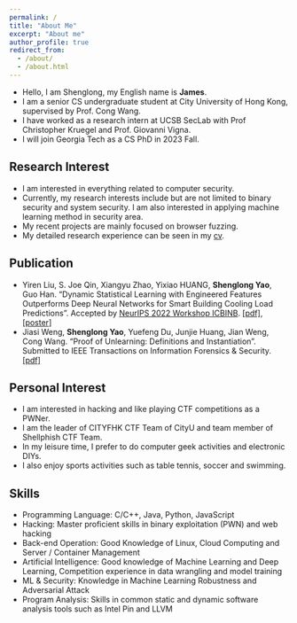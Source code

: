 ```yaml
---
permalink: /
title: "About Me"
excerpt: "About me"
author_profile: true
redirect_from: 
  - /about/
  - /about.html
---
```


- Hello, I am Shenglong, my English name is **James**.
- I am a senior CS undergraduate student at City University of Hong Kong, supervised by Prof. Cong Wang.
- I have worked as a research intern at UCSB SecLab with Prof Christopher Kruegel and Prof. Giovanni Vigna.
- I will join Georgia Tech as a CS PhD in 2023 Fall. 

## Research Interest

- I am interested in everything related to computer security.
- Currently, my research interests include but are not limited to binary security and system security. I am also interested in applying machine learning method in security area.
- My recent projects are mainly focused on browser fuzzing.
- My detailed research experience can be seen in my [cv](files/cv.pdf).

## Publication
- Yiren Liu, S. Joe Qin, Xiangyu Zhao, Yixiao HUANG, **Shenglong Yao**, Guo Han. “Dynamic Statistical
Learning with Engineered Features Outperforms Deep Neural Networks for Smart Building Cooling Load
Predictions”. Accepted by [NeurIPS 2022 Workshop ICBINB](https://sites.google.com/view/icbinb-2022/home). [\[pdf\]](https://drive.google.com/file/d/1B_yLhrYC1NNH0kl6xqMUF99Yf5MnuV1v/view), [\[poster\]](https://drive.google.com/file/d/1fnvqlO5aZBoy2VVNV8MRHVhEDr8i0baU/view)
- Jiasi Weng, **Shenglong Yao**, Yuefeng Du, Junjie Huang, Jian Weng, Cong Wang. “Proof of Unlearning:
Definitions and Instantiation”. Submitted to IEEE Transactions on Information Forensics & Security. [\[pdf\]](https://arxiv.org/pdf/2210.11334.pdf)

## Personal Interest

- I am interested in hacking and like playing CTF competitions as a PWNer.
- I am the leader of CITYFHK CTF Team of CityU and team member of Shellphish CTF Team.
- In my leisure time, I prefer to do computer geek activities and electronic DIYs.
- I also enjoy sports activities such as table tennis, soccer and swimming.

## Skills
-	Programming Language: C/C++, Java, Python, JavaScript
-	Hacking: Master proficient skills in binary exploitation (PWN) and web hacking
-	Back-end Operation: Good Knowledge of Linux, Cloud Computing and Server / Container Management
-	Artificial Intelligence: Good knowledge of Machine Learning and Deep Learning, Competition experience in data wrangling and model training
-	ML & Security: Knowledge in Machine Learning Robustness and Adversarial Attack
-	Program Analysis: Skills in common static and dynamic software analysis tools such as Intel Pin and LLVM



